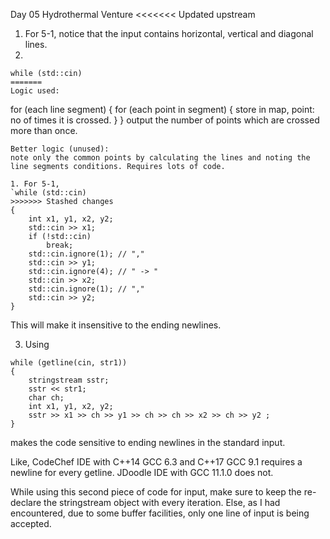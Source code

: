 Day 05 Hydrothermal Venture
<<<<<<< Updated upstream
1. For 5-1, notice that the input contains horizontal, vertical and diagonal lines.
2. 
```
while (std::cin) 
=======
Logic used: 
```
for (each line segment)
{
	for (each point in segment)
	{
		store in map, point: no of times it is crossed.
	}
}
output the number of points which are crossed more than once.
```
Better logic (unused):
note only the common points by calculating the lines and noting the line segments conditions. Requires lots of code.

1. For 5-1, 
`while (std::cin) 
>>>>>>> Stashed changes
{
	int x1, y1, x2, y2;
	std::cin >> x1;
	if (!std::cin)
		break;
	std::cin.ignore(1); // ","
	std::cin >> y1;
	std::cin.ignore(4); // " -> "
	std::cin >> x2;
	std::cin.ignore(1); // ","
	std::cin >> y2;
}
```

This will make it insensitive to the ending newlines.

3. Using 
```
while (getline(cin, str1))
{
    stringstream sstr;
    sstr << str1;
    char ch;
    int x1, y1, x2, y2;
    sstr >> x1 >> ch >> y1 >> ch >> ch >> x2 >> ch >> y2 ;
}
```
makes the code sensitive to ending newlines in the standard input.

Like, CodeChef IDE with C++14 GCC 6.3 and C++17 GCC 9.1 requires a newline for every getline.
JDoodle IDE with GCC 11.1.0 does not.

While using this second piece of code for input, make sure to keep the re-declare the stringstream object with every iteration. Else, as I had encountered, due to some buffer facilities, only one line of input is being accepted.

